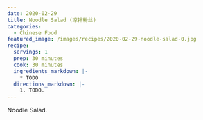 ```yaml
---
date: 2020-02-29
title: Noodle Salad (凉拌粉丝)
categories:
  - Chinese Food
featured_image: /images/recipes/2020-02-29-noodle-salad-0.jpg
recipe:
  servings: 1
  prep: 30 minutes
  cook: 30 minutes
  ingredients_markdown: |-
    * TODO
  directions_markdown: |-
    1. TODO.
---
```

Noodle Salad.